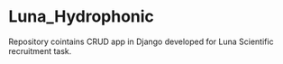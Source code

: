# Luna_Hydrophonic
Repository cointains CRUD app in Django developed for Luna Scientific recruitment task.
